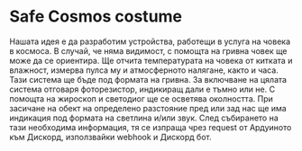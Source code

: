 # Safe Cosmos costume
Нашата идея е да разработим устройства, работещи в услуга на човека в космоса. В случай, че няма видимост, с помощта на гривна човек ще може да се ориентира. Ще отчита температурата на човека от китката и влажност, измерва пулса му и атмосферното налягане, както и часа. Тази система ще бъде под формата на гривна. За включване на цялата система отговаря фоторезистор, индикиращ дали е тъмно или не. С помощта на жироскоп и светодиог ще се осветява околността. При засичане на обект на определено разстояние пред или зад нас ще има индикация под формата на светлина и/или звук. След събирането на тази необходима информация, тя се изпраща чрез request от Ардуиното към Дискорд, използвайки webhook и Дискорд бот.
